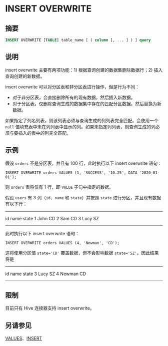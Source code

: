 
# INSERT OVERWRITE

## 摘要

``` sql
INSERT OVERWRITE [TABLE] table_name [ ( column [, ... ] ) ] query
```

## 说明

insert overwrite 主要有两项功能：1\) 根据查询创建的数据集删除数据行；2\) 插入查询创建的新数据。

insert overwrite 可以对分区表和非分区表进行操作，但是行为不同：

- 对于非分区表，会直接删除所有的现有数据，然后插入新数据。
- 对于分区表，仅删除查询生成的数据集中存在的匹配分区数据，然后替换为新数据。

如果指定了列名列表，则该列表必须与查询生成的列列表完全匹配。会使用一个 `null` 值填充表中未在列列表中显示的列。如果未指定列列表，则查询生成的列必须与要插入的表中的列完全匹配。

## 示例

假设 `orders` 不是分区表，并且有 100 行，此时执行以下 insert overwrite 语句：

    INSERT OVERWRITE orders VALUES (1, 'SUCCESS', '10.25', DATA '2020-01-01');

则 `orders` 表将仅有 1 行，即 `VALUE` 子句中指定的数据。

假设 `users` 有 3 列（`id`、`name` 和 `state`）并按照 `state` 进行分区，并且现有数据有以下行：

-----------------

  id   name   state
  1    John   CD
  2    Sam    CD
  3    Lucy   SZ

-----------------


此时执行以下 insert overwrite 语句：

    INSERT OVERWRITE orders VALUES (4, 'Newman', 'CD');

这将使用分区值 `state='CD'` 覆盖数据，但不会影响数据 `state='SZ'`。因此结果将是

-------------------

  id   name     state
  3    Lucy     SZ
  4    Newman   CD

-------------------


## 限制

目前只有 Hive 连接器支持 insert overwrite。

## 另请参见

[VALUES](./values.html)、[INSERT](./insert.html)